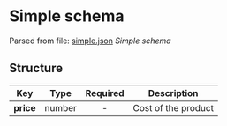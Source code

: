 # __Simple schema__
Parsed from file: [simple.json](https://github.com/McCastles/JMC/blob/master/examples/simple/simple.json)
_Simple schema_
## __Structure__
|Key|Type|Required|Description|
|-|:-:|:-:|-|
|__price__|number|-|Cost of the product|
